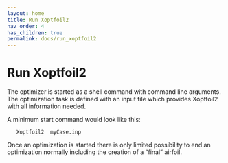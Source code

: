 ```yaml
---
layout: home
title: Run Xoptfoil2
nav_order: 4
has_children: true
permalink: docs/run_xoptfoil2
---
```


# Run Xoptfoil2

The optimizer is started as a shell command with command line arguments. The optimization task is defined with an input file which provides Xoptfoil2 with all information needed. 

A minimum start command would look like this: 

```
   Xoptfoil2  myCase.inp  
```
Once an optimization is started there is only limited possibility to end an optimization normally including the creation of a “final” airfoil. 

